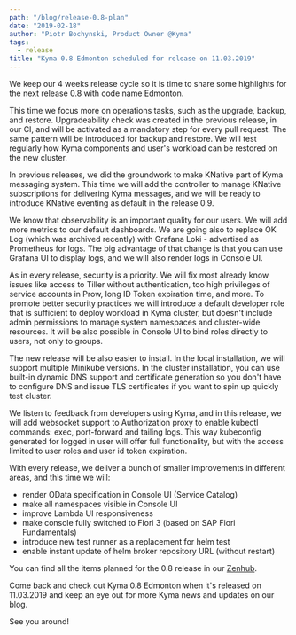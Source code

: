 ```yaml
---
path: "/blog/release-0.8-plan"
date: "2019-02-18"
author: "Piotr Bochynski, Product Owner @Kyma"
tags:
  - release
title: "Kyma 0.8 Edmonton scheduled for release on 11.03.2019"
---
```

We keep our 4 weeks release cycle so it is time to share some highlights for the next release 0.8 with code name Edmonton.

This time we focus more on operations tasks, such as the upgrade, backup, and restore. Upgradeability check was created in the previous release, in our CI, and will be activated as a mandatory step for every pull request. The same pattern will be introduced for backup and restore. We will test regularly how Kyma components and user's workload can be restored on the new cluster.

In previous releases, we did the groundwork to make KNative part of Kyma messaging system. This time we will add the controller to manage KNative subscriptions for delivering Kyma messages, and we will be ready to introduce KNative eventing as default in the release 0.9.

We know that observability is an important quality for our users. We will add more metrics to our default dashboards. We are going also to replace OK Log (which was archived recently) with  Grafana Loki - advertised as Prometheus for logs. The big advantage of that change is that you can use Grafana UI to display logs, and we will also render logs in Console UI.

As in every release, security is a priority. We will fix most already know issues like access to Tiller without authentication, too high privileges of service accounts in Prow,  long ID Token expiration time, and more. To promote better security practices we will introduce a default developer role that is sufficient to deploy workload in Kyma cluster, but doesn't include admin permissions to manage system namespaces and cluster-wide resources. It will be also possible in Console UI to bind roles directly to users, not only to groups. 

The new release will be also easier to install. In the local installation, we will support multiple Minikube versions. In the cluster installation, you can use built-in dynamic DNS support and certificate generation so you don't have to configure DNS and issue TLS certificates if you want to spin up quickly test cluster. 

We listen to feedback from developers using Kyma, and in this release, we will add websocket support to  Authorization proxy to enable kubectl commands: exec, port-forward and tailing logs. This way kubeconfig generated for logged in user will offer full functionality, but with the access limited to user roles and user id token expiration. 

With every release, we deliver a bunch of smaller improvements in different areas, and this time we will:
- render OData specification in Console UI (Service Catalog)
- make all namespaces visible in Console UI
- improve Lambda UI responsiveness
- make console fully switched to Fiori 3 (based on SAP Fiori Fundamentals)
- introduce new test runner as a replacement for helm test
- enable instant update of helm broker repository URL (without restart)

You can find all the items planned for the 0.8 release in our [Zenhub](https://app.zenhub.com/workspaces/kyma---all-repositories-5b6d5985084045741e744dea/reports?report=release&release=5c0791391a6a4c6bf4b314c6).

Come back and check out Kyma 0.8 Edmonton when it's released on 11.03.2019 and keep an eye out for more Kyma news and updates on our blog.

See you around!
